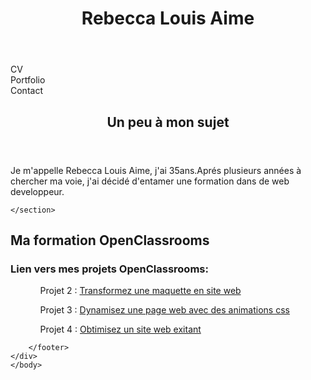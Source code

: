 <!DOCTYPE html>
<html>
    <head>
        <meta charset="utf-8" />
        <link rel="stylesheets" href="styles.css" />
        <title>Rebkhya</title>
        <link rel="preconnect" href="https://fonts.gstatic.com">
    </head>
    <body>
        <div>
        <header>
             <h1>Rebecca Louis Aime</h1>
        </header>
        <nav id="menu">
            <div class="cv">CV</div>
           <div class="portfolio">Portfolio</div> <!-- Le menu se situe en haut -->
           <div class="contact">Contact</div>
       </nav>
       <section>
        <header>
            <h1>Un peu à mon sujet</h1>
        </header>
        <p>Je m'appelle Rebecca Louis Aime, j'ai 35ans.Aprés plusieurs années à chercher ma voie,
   j'ai décidé d'entamer une formation dans de web developpeur.</p>

    </section>

  <section>
   <h2>Ma formation OpenClassrooms</h2>
    <p>
    <h3>Lien vers mes projets OpenClassrooms:</h3>
    <ul>
           <ol>Projet 2 : <a href="https://rebkhya.github.io/RebeccaLouisAime_2_10062021/Reservia.html"><span>Transformez une maquette en site web</span></a> </ol>
           <ol>Projet 3 : <a href="#"><span>Dynamisez une page web avec des animations css</span></a> </ol>
           <ol>Projet 4 : <a href="#"><span>Obtimisez un site web exitant</span></a> </ol>
       </ul>
    </p>
  </section>
        <footer>

        </footer>
    </div>
    </body>
</html>
